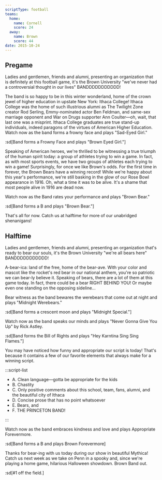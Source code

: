 ```yaml
---
scriptType: football
teams:
  home:
    name: Cornell
    score: 24
  away:
    name: Brown
    score: 44
date: 2015-10-24
---
```


## Pregame

Ladies and gentlemen, friends and alumni, presenting an organization that is definitely at this football game, it's the Brown University "we've never had a controversial thought in our lives" BANDDDDDDDDDDD!

The band is so happy to be in this winter wonderland, home of the crown jewel of higher education in upstate New York: Ithaca College! Ithaca College was the home of such illustrious alumni as The Twilight Zone creator Rod Serling, Emmy-nominated actor Ben Feldman, and same-sex marriage opponent and War on Drugs supporter Ann Coulter—oh, wait, that last one was a misprint. Ithaca College graduates are true stand-up individuals, indeed paragons of the virtues of American Higher Education. Watch now as the band forms a frowny face and plays "Sad-Eyed Girl."

:sd[Band forms a Frowny Face and plays "Brown Eyed Girl."]

Speaking of American heroes, we're thrilled to be witnessing a true triumph of the human spirit today: a group of athletes trying to win a game. In fact, as with most sports events, we have two groups of athletes each trying to win a game! Surprisingly, for once we like Brown's odds. For the first time in forever, the Brown Bears have a winning record! While we're happy about this year's performance, we're still basking in the glow of our Rose Bowl appearance in 1916. Oh, what a time it was to be alive. It's a shame that most people alive in 1916 are dead now.

Watch now as the Band rates your performance and plays "Brown Bear."

:sd[Band forms a B and plays "Brown Bear."]

That's all for now. Catch us at halftime for more of our unabridged shenanigans!

## Halftime

Ladies and gentlemen, friends and alumni, presenting an organization that's ready to bear our souls, it's the Brown University "we're all bears here" BANDDDDDDDDDDD!

A-bear-ica: land of the free, home of the bear-ave. With your color and mascot like the rocket's red bear in our national anthem, you're so patriotic we can bear-ly believe it. Speaking of bears, there are a lot of them at this game today. In fact, there could be a bear RIGHT BEHIND YOU! Or maybe even one standing on the opposing sideline...

Bear witness as the band bewares the werebears that come out at night and plays "Midnight Werebears."

:sd[Band forms a crescent moon and plays "Midnight Special."]

Watch now as the band speaks our minds and plays "Never Gonna Give You Up" by Rick Astley.

:sd[Band forms the Bill of Rights and plays "Hey Karntina Sing Sing Flames."]

You may have noticed how funny and appropriate our script is today! That's because it contains a few of our favorite elements that always make for a winning script.

:::script-list

- A. Clean language—gotta be appropriate for the kids
- B. Chastity
- C. Only positive comments about this school, team, fans, alumni, and the beautiful city of Ithaca
- D. Concise prose that has no point whatsoever
- E. Bears, and
- F. THE PRINCETON BAND!

:::

Watch now as the band embraces kindness and love and plays Appropriate Forevermore.

:sd[Band forms a B and plays Brown Forevermore]

Thanks for bear-ing with us today during our show in beautiful Mythica! Catch us next week as we take on Penn in a spooky and, since we're playing a home game, hilarious Halloween showdown. Brown Band out.

:sd[#1 off the field.]
